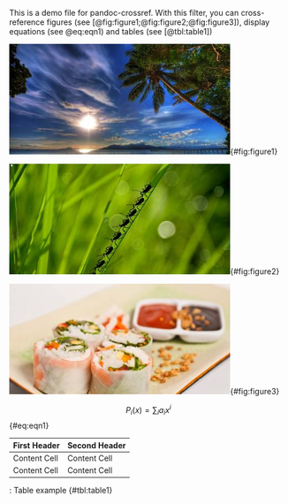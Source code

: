 This is a demo file for pandoc-crossref. With this filter, you can cross-reference figures (see [@fig:figure1;@fig:figure2;@fig:figure3]), display equations (see @eq:eqn1) and tables (see [@tbl:table1])

![First figure](img1.jpg){#fig:figure1}

![Second figure](img2.jpg){#fig:figure2}

![Third figure](img3.jpg){#fig:figure3}

$$ P_i(x) = \sum_i a_i x^i $${#eq:eqn1}

| First Header | Second Header |
|:-------------|:--------------|
| Content Cell | Content Cell  |
| Content Cell | Content Cell  |

: Table example {#tbl:table1}
